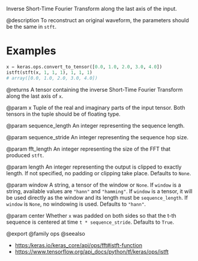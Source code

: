 Inverse Short-Time Fourier Transform along the last axis of the input.

@description
To reconstruct an original waveform, the parameters should be the same in
`stft`.

# Examples
```python
x = keras.ops.convert_to_tensor([0.0, 1.0, 2.0, 3.0, 4.0])
istft(stft(x, 1, 1, 1), 1, 1, 1)
# array([0.0, 1.0, 2.0, 3.0, 4.0])
```

@returns
A tensor containing the inverse Short-Time Fourier Transform along the
last axis of `x`.

@param x
Tuple of the real and imaginary parts of the input tensor. Both
tensors in the tuple should be of floating type.

@param sequence_length
An integer representing the sequence length.

@param sequence_stride
An integer representing the sequence hop size.

@param fft_length
An integer representing the size of the FFT that produced
`stft`.

@param length
An integer representing the output is clipped to exactly length.
If not specified, no padding or clipping take place. Defaults to
`None`.

@param window
A string, a tensor of the window or `None`. If `window` is a
string, available values are `"hann"` and `"hamming"`. If `window`
is a tensor, it will be used directly as the window and its length
must be `sequence_length`. If `window` is `None`, no windowing is
used. Defaults to `"hann"`.

@param center
Whether `x` was padded on both sides so that the t-th sequence
is centered at time `t * sequence_stride`. Defaults to `True`.

@export
@family ops
@seealso
+ <https:/keras.io/keras_core/api/ops/fft#istft-function>
+ <https://www.tensorflow.org/api_docs/python/tf/keras/ops/istft>
